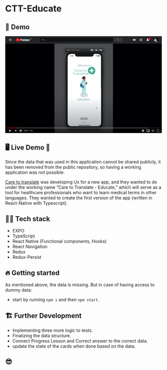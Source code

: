 # CTT-Educate

## 📱 Demo

[![CTT-Educate](https://github.com/MoeTerani/Care-To-Translate-App/blob/master/assets/images/Screenshot%202020-06-02%20at%2011.47.59.jpg)](https://youtu.be/9rORnvH1q2E)

## 🖥 Live Demo 🚫

Since the data that was used in this application cannot be shared publicly, it has been removed from the public repository, so having a working application was not possible.

[Care to translate](https://caretotranslate.com/) was developing Ux for a new app, and they wanted to do under the working name “Care to Translate - Educate,” which will serve as a tool for healthcare professionals who want to learn medical terms in other languages.
They wanted to create the first version of the app (written in React-Native with Typescript).

## 👨‍💻 Tech stack

- EXPO
- TypeScript
- React Native (Functional components, Hooks)
- React Navigation
- Redux
- Redux-Persist

## 🔥 Getting started

As mentioned above, the data is missing. But in case of having access to dummy data:

- start by running `npm i` and then `npm start`.

## 🏗️ Further Development

- Implementing three more logic to tests.
- Finalizing the data structure.
- Connect Progress Lesson and Correct answer to the correct data.
- update the state of the cards when done based on the data.

## 😎
